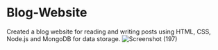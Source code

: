 # Blog-Website
Created a blog website for reading and writing posts using HTML, CSS, Node.js and MongoDB for data storage.
![Screenshot (197)](https://github.com/heysreas/Blog-Website/assets/66879814/8add6d73-376b-4f24-8539-691c6241a6c7)

